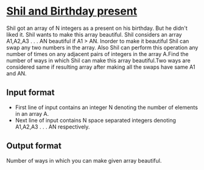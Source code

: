 # [Shil and Birthday present][link]

Shil got an array of N integers as a present on his birthday. But he didn't liked it. Shil wants to make this array beautiful. Shil considers an array A1,A2,A3 . . . AN beautiful if A1 > AN. Inorder to make it beautiful Shil can swap any two numbers in the array. Also Shil can perform this operation any number of times on any adjacent pairs of integers in the array A.Find the number of ways in which Shil can make this array beautiful.Two ways are considered same if resulting array after making all the swaps have same A1 and AN.

## Input format

- First line of input contains an integer N denoting the number of elements in an array A.
- Next line of input contains N space separated integers denoting A1,A2,A3 . . . AN respectively.

## Output format

Number of ways in which you can make given array beautiful.

[link]: https://www.hackerearth.com/practice/algorithms/sorting/counting-sort/practice-problems/algorithm/shil-and-birthday-present/
